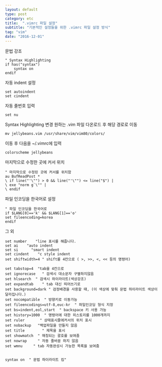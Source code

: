 ```yaml
---
layout: default
type: post
category: etc
title:  ".vimrc 파일 설정"
subtitle: "기본적인 설정들을 위한 .vimrc 파일 설정 방식"
tag: "vim"
date: "2016-12-01"
---
```


문법 강조
```
" Syntax Highlighting
if has("syntax")
    syntax on
endif
```

자동 indent 설정
```
set autoindent
set cindent
```

자동 줄번호 입력
```
set nu
```

Syntax Highlighting 변경
원하는 .vim 파일 다온로드 후 해당 경로로 이동
```
mv jellybeans.vim /usr/share/vim/vim80/colors/
```
이동 후 다음을 ~/.vimrc에 입력
```
colorscheme jellybeans
```

마지막으로 수정한 곳에 커서 위치
```
" 마지막으로 수정된 곳에 커서를 위치함
au BufReadPost *
\ if line("'\"") > 0 && line("'\"") <= line("$") |
\ exe "norm g`\"" |
\ endif

```

파일 인코딩을 한국어로 설정
```
" 파일 인코딩을 한국어로
if $LANG[0]=='k' && $LANG[1]=='o'
set fileencoding=korea
endif
```

그 외
```
set number    "line 표시를 해줍니다.
set ai    "auto indent
set si      "smart indent
set cindent    "c style indent
set shiftwidth=4 " shift를 4칸으로 ( >, >>, <, << 등의 명령어)

set tabstop=4  "tab을 4칸으로
set ignorecase   " 검색시 대소문자 구별하지않음
set hlsearch  " 검색시 하이라이트(색상강조)
set expandtab    " tab 대신 띄어쓰기로
set background=dark " 검정배경을 사용할 때, (이 색상에 맞춰 문법 하이라이트 색상이 달라집니다.)
set nocompatible  " 방향키로 이동가능
set fileencodings=utf-8,euc-kr  " 파일인코딩 형식 지정
set bs=indent,eol,start  " backspace 키 사용 가능
set history=1000  " 명령어에 대한 히스토리를 1000개까지
set ruler       " 상태표시줄에커서의 위치 표시
set nobackup   "백업파일을 만들지 않음
set title        " 제목을 표시
set showmatch  " 매칭되는 괄호를 보여줌
set nowrap     " 자동 줄바꿈 하지 않음
set wmnu     " tab 자동완성시 가능한 목록을 보여줌


syntax on  " 문법 하이라이트 킴"
```


